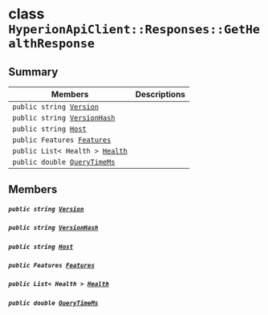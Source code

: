 # class `HyperionApiClient::Responses::GetHealthResponse` 

## Summary

 Members                                | Descriptions                                
----------------------------------------|---------------------------------------------
`public string `[`Version`](#class_hyperion_api_client_1_1_responses_1_1_get_health_response_1a8ca1a1a001dc102637530f1a11a83224) | 
`public string `[`VersionHash`](#class_hyperion_api_client_1_1_responses_1_1_get_health_response_1a062dc286fd1cfd528a15c4b6c0aa36f5) | 
`public string `[`Host`](#class_hyperion_api_client_1_1_responses_1_1_get_health_response_1abd5d02452d0753592d3ade6268727de8) | 
`public Features `[`Features`](#class_hyperion_api_client_1_1_responses_1_1_get_health_response_1a0dee659e8d091c279fc0823b2f534e2e) | 
`public List< Health > `[`Health`](#class_hyperion_api_client_1_1_responses_1_1_get_health_response_1ab78571782f6c0e7f4a118c1aec223e98) | 
`public double `[`QueryTimeMs`](#class_hyperion_api_client_1_1_responses_1_1_get_health_response_1aaed05a434b4de2c0ca564fe4e3d8a2ec) | 

## Members

##### `public string `[`Version`](#class_hyperion_api_client_1_1_responses_1_1_get_health_response_1a8ca1a1a001dc102637530f1a11a83224) 

##### `public string `[`VersionHash`](#class_hyperion_api_client_1_1_responses_1_1_get_health_response_1a062dc286fd1cfd528a15c4b6c0aa36f5) 

##### `public string `[`Host`](#class_hyperion_api_client_1_1_responses_1_1_get_health_response_1abd5d02452d0753592d3ade6268727de8) 

##### `public Features `[`Features`](#class_hyperion_api_client_1_1_responses_1_1_get_health_response_1a0dee659e8d091c279fc0823b2f534e2e) 

##### `public List< Health > `[`Health`](#class_hyperion_api_client_1_1_responses_1_1_get_health_response_1ab78571782f6c0e7f4a118c1aec223e98) 

##### `public double `[`QueryTimeMs`](#class_hyperion_api_client_1_1_responses_1_1_get_health_response_1aaed05a434b4de2c0ca564fe4e3d8a2ec) 


